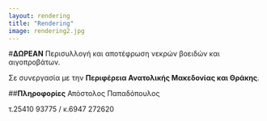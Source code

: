 ```yaml
---
layout: rendering
title: "Rendering"
image: rendering2.jpg
---
```

#**ΔΩΡΕΑΝ**
Περισυλλογή και αποτέφρωση
νεκρών βοειδών και αιγοπροβάτων.

Σε συνεργασία με την 
**Περιφέρεια Ανατολικής Μακεδονίας και Θράκης**.



##**Πληροφορίες**
Απόστολος Παπαδόπουλος

τ.25410 93775 / κ.6947 272620